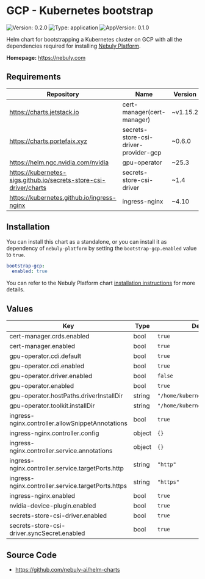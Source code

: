 # GCP - Kubernetes bootstrap

![Version: 0.2.0](https://img.shields.io/badge/Version-0.2.0-informational?style=flat-square) ![Type: application](https://img.shields.io/badge/Type-application-informational?style=flat-square) ![AppVersion: 0.1.0](https://img.shields.io/badge/AppVersion-0.1.0-informational?style=flat-square)

Helm chart for bootstrapping a Kubernetes cluster on GCP with all the dependencies required for installing [Nebuly Platform](https://nebuly.com).

**Homepage:** <https://nebuly.com>

## Requirements

| Repository | Name | Version |
|------------|------|---------|
| https://charts.jetstack.io | cert-manager(cert-manager) | ~v1.15.2 |
| https://charts.portefaix.xyz | secrets-store-csi-driver-provider-gcp | ~0.6.0 |
| https://helm.ngc.nvidia.com/nvidia | gpu-operator | ~25.3 |
| https://kubernetes-sigs.github.io/secrets-store-csi-driver/charts | secrets-store-csi-driver | ~1.4 |
| https://kubernetes.github.io/ingress-nginx | ingress-nginx | ~4.10 |

## Installation

You can install this chart as a standalone, or you can install it as dependency
of `nebuly-platform` by setting the `bootstrap-gcp.enabled` value to `true`.

```yaml
bootstrap-gcp:
  enabled: true
```

You can refer to the Nebuly Platform
chart [installation instructions](../nebuly-platform/README.md#installation) for more
details.

## Values

| Key | Type | Default | Description |
|-----|------|---------|-------------|
| cert-manager.crds.enabled | bool | `true` |  |
| cert-manager.enabled | bool | `true` |  |
| gpu-operator.cdi.default | bool | `true` |  |
| gpu-operator.cdi.enabled | bool | `true` |  |
| gpu-operator.driver.enabled | bool | `false` |  |
| gpu-operator.enabled | bool | `true` |  |
| gpu-operator.hostPaths.driverInstallDir | string | `"/home/kubernetes/bin/nvidia"` |  |
| gpu-operator.toolkit.installDir | string | `"/home/kubernetes/bin/nvidia"` |  |
| ingress-nginx.controller.allowSnippetAnnotations | bool | `true` |  |
| ingress-nginx.controller.config | object | `{}` |  |
| ingress-nginx.controller.service.annotations | object | `{}` |  |
| ingress-nginx.controller.service.targetPorts.http | string | `"http"` |  |
| ingress-nginx.controller.service.targetPorts.https | string | `"https"` |  |
| ingress-nginx.enabled | bool | `true` |  |
| nvidia-device-plugin.enabled | bool | `true` |  |
| secrets-store-csi-driver.enabled | bool | `true` |  |
| secrets-store-csi-driver.syncSecret.enabled | bool | `true` |  |

## Source Code

* <https://github.com/nebuly-ai/helm-charts>
